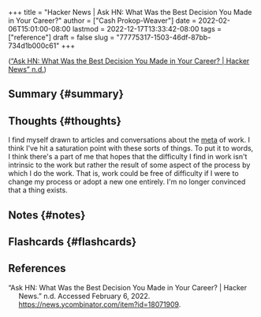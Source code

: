 +++
title = "Hacker News | Ask HN: What Was the Best Decision You Made in Your Career?"
author = ["Cash Prokop-Weaver"]
date = 2022-02-06T15:01:00-08:00
lastmod = 2022-12-17T13:33:42-08:00
tags = ["reference"]
draft = false
slug = "77775317-1503-46df-87bb-734d1b000c61"
+++

(<a href="#citeproc_bib_item_1">“Ask HN: What Was the Best Decision You Made in Your Career? | Hacker News” n.d.</a>)


## Summary {#summary}


## Thoughts {#thoughts}

I find myself drawn to articles and conversations about the [meta](https://en.wikipedia.org/wiki/Metagaming) of work. I think I've hit a saturation point with these sorts of things. To put it to words, I think there's a part of me that hopes that the difficulty I find in work isn't intrinsic to the work but rather the result of some aspect of the process by which I do the work. That is, work could be free of difficulty if I were to change my process or adopt a new one entirely. I'm no longer convinced that a thing exists.


## Notes {#notes}


## Flashcards {#flashcards}

## References

<style>.csl-entry{text-indent: -1.5em; margin-left: 1.5em;}</style><div class="csl-bib-body">
  <div class="csl-entry"><a id="citeproc_bib_item_1"></a>“Ask HN: What Was the Best Decision You Made in Your Career? | Hacker News.” n.d. Accessed February 6, 2022. <a href="https://news.ycombinator.com/item?id=18071909">https://news.ycombinator.com/item?id=18071909</a>.</div>
</div>
